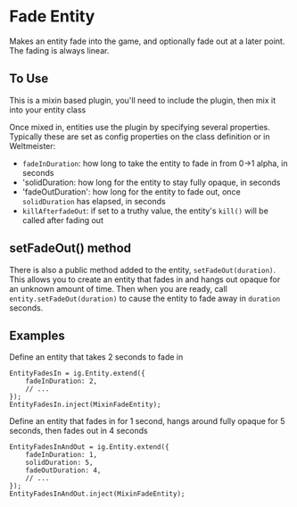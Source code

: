 # Fade Entity

Makes an entity fade into the game, and optionally fade out at a later point. The fading is always linear.

## To Use

This is a mixin based plugin, you'll need to include the plugin, then mix it into your entity class

Once mixed in, entities use the plugin by specifying several properties. Typically these are set as config properties on the class definition or in Weltmeister:

* `fadeInDuration`: how long to take the entity to fade in from 0->1 alpha, in seconds
* 'solidDuration: how long for the entity to stay fully opaque, in seconds
* 'fadeOutDuration': how long for the entity to fade out, once `solidDuration` has elapsed, in seconds
* `killAfterfadeOut`: if set to a truthy value, the entity's `kill()` will be called after fading out

## setFadeOut() method

There is also a public method added to the entity, `setFadeOut(duration)`. This allows you to create an entity that fades in and hangs out opaque for 
an unknown amount of time. Then when you are ready, call `entity.setFadeOut(duration)` to cause the entity to fade away in `duration` seconds.

## Examples

Define an entity that takes 2 seconds to fade in
```
EntityFadesIn = ig.Entity.extend({
	fadeInDuration: 2,
	// ...
});
EntityFadesIn.inject(MixinFadeEntity);
```

Define an entity that fades in for 1 second, hangs around fully opaque for 5 seconds, then fades out in 4 seconds

```
EntityFadesInAndOut = ig.Entity.extend({
	fadeInDuration: 1,
	solidDuration: 5,
	fadeOutDuration: 4,
	// ...
});
EntityFadesInAndOut.inject(MixinFadeEntity);
```


